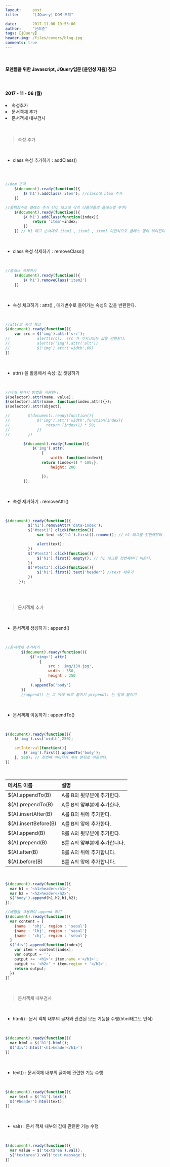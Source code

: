 ```yaml
---
layout:     post
title:      "[JQuery] DOM 조작"

date:       2017-11-06 19:55:00
author:     "신희준"
tags: [jQuery]
header-img: /files/covers/blog.jpg
comments: true
---
```


<head>
 <meta property="og:type" content="website">
 <meta property="og:title" content="jQuery DOM">
 <meta property="og:description" content="jQuery DOM">
 <meta property="og:url" content="http://shj7242.github.io/2017/11/06/JQuery3/">

 <meta name="twitter:card" content="summary">
  <meta name="twitter:title" content="jQuery DOM">
  <meta name="twitter:description" content="jQuery DOM">
  <meta name="FACEBOOK:domain" content="http://shj7242.github.io/2017/11/06/JQuery3/">
  <meta name="facebook:card" content="summary">
   <meta name="facebook:title" content="jQuery DOM">
   <meta name="facebook:description" content="jQuery DOM">
   <meta name="facebook:domain" content="http://shj7242.github.io/2017/11/06/JQuery3/">


 </head>

<br>
<H4 style ="font-weight:bold; color:black;"> 모덴웹을 위한 Javascript, JQuery입문 [윤인성 지음] 참고</H4>
<br>
<H4 style ="font-weight:bold; color : black">2017 - 11 - 06 (월)</H4>
<li>속성추가</li>
<li>문서객체 추가</li>
<li>문서객체 내부검사</li>
<br>
<br>

> 속성 추가

<br>

* class 속성 추가하기 : addClass()

<br>

~~~javascript

//dom 조작
    $(document).ready(function(){
        $('h1').addClass('item'); //class에 item 추가
    })

//콜백함수로 클래스 추가 (h1 태그에 각각 다름이름의 클래스명 부여)
    $(document).ready(function(){
        $('h1').addClass(function(index){
            return 'item'+index;
        })
    }) // h1 태그 순서대로 item1 , item2 , item3 이런식으로 클래스 명이 부여된다.

~~~

<br>

* class 속성 삭제하기 : removeClass()

<br>

~~~javascript
//클래스 삭제하기
    $(document).ready(function(){
        $('h1').removeClass('item2')
    })
~~~

<br>

* 속성 체크하기 : attr()  , 매개변수로 들어가는 속성의 값을 반환한다.

<br>

~~~javascript
//attr로 속성 체크
$(document).ready(function(){
    var src = $('img').attr('src');
//            alert(src);  src 가 가지고있는 값을 반환한다.
//            alert($('img').attr('alt'))
//            $('img').attr('width',60)
})
~~~

<br>

* attr() 을 활용해서 속성: 값 셋팅하기

<br>

~~~javascript
//아래 세가지 방법을 지원한다.
$(selector).attr(name, value);
$(selector).attr(name, function(index,attr){});
$(selector).attr(object);
~~~

~~~javascript
//        $(document).ready(function(){
//            $('img').attr('width',function(index){
//                return (index+1) * 50;
//            })
//        })

        $(document).ready(function(){
            $('img').attr(
                {
                    width: function(index){
                return (index+1) * 100;},
                    height: 200

                });
        });
~~~


<br>

* 속성 제거하기 : removeAttr()

<br>

~~~javascript
$(document).ready(function(){
          $('h1').removeAttr('data-index');
          $('#test1').click(function(){
              var text =$('h1').first().remove(); // h1 태그를 첫번째부터 순서대로 제거

              alert(text);
          })
          $('#test2').click(function(){
              $('h1').first().empty(); // h1 태그를 첫번째부터 비운다.
          })
          $('#test3').click(function(){
              $('h1').first().text('header') //text 채우기
          })
      });
~~~

<br><br>

> 문서객체 추가

<br>

* 문서객체 생성하기 : append()

<br>

~~~javascript
//문서객체 추가하기
       $(document).ready(function(){
           $('<img>').attr(
               {
                   src : 'img/13H.jpg',
                   width : 350,
                   height : 250
               }
           ).appendTo('body')
       })
       //append() 는 그 뒤에 바로 붙이기 prepend() 는 앞에 붙이기
~~~

<br>

* 문서객체 이동하기 : appendTo()

<br>

~~~javascript
$(document).ready(function(){
    $('img').css('width',250);

    setInterval(function(){
        $('img').first().appendTo('body');
    }, 500); // 첫번째 이미지가 계속 맨뒤로 이동한다.
})
~~~

<br>


| 메서드 이름 |  설명  |
|:--------|:--------|
| $(A).appendTo(B) | A를 B의 뒷부분에 추가한다. |
| $(A).prependTo(B) | A를 B의 앞부분에 추가한다. |
| $(A).insertAfter(B) | A를 B의 뒤에 추가한다. |
| $(A).insertBefore(B) | A를 B의 앞에 추가한다.  |
| $(A).append(B) | B를 A의 뒷부분에 추가한다. |
| $(A).prepend(B) | B를 A의 앞부분에 추가합니다. |
| $(A).after(B) | B를 A의 뒤에 추가합니다. |
| $(A).before(B) | B를 A의 앞에 추가합니다. |

<br>

~~~javascript
$(document).ready(function(){
  var h1 = '<h1>header</h1>';
  var h2 = '<h2>header</h2>';
  $('body').append(h1,h2,h1,h2);
});
~~~

~~~javascript
//배열을 사용하여 append 하기
$(document).ready(function(){
  var content = [
    {name : 'shj', region : 'seoul'}
    {name : 'lhj', region : 'seoul'}
    {name : 'chj', region : 'seoul'}
  ]
  $('div').append(function(index){
    var item = content[index];
    var output = '';
    output += '<h1>'+ item.name +'</h1>';
    output += '<h2>' + item.region + '</h2>';
    return output;
  })
})
~~~

<br>

> 문서객체 내부검사


<br>

* html() : 문서 객체 내부의 글자와 관련된 모든 기능을 수행(html태그도 인식)

<br>

~~~javascript
$(document).ready(function(){
  var html = $('h1').html();
  $('div').html('<h1>header</h1>')
})
~~~

<br>

* text() : 문서객체 내부의 글자에 관련한 기능 수행

<br>

~~~javascript
$(document).ready(function(){
  var text = $('h1').text()
  $('#header').html(text);
})
~~~

<br>

* val() : 문서 객체 내부의 값에 관련한 기능 수행

<br>

~~~javascript
$(document).ready(function(){
  var value = $('textarea').val();
  $('textarea').val('test message');
})
~~~
